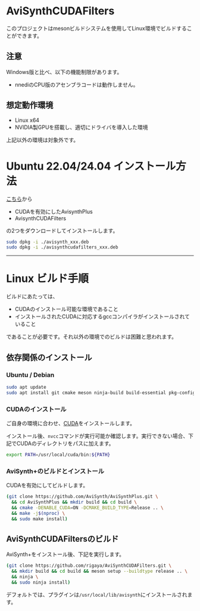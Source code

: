 # AviSynthCUDAFilters

このプロジェクトはmesonビルドシステムを使用してLinux環境でビルドすることができます。

## 注意

Windows版と比べ、以下の機能制限があります。

- nnediのCPU版のアセンブラコードは動作しません。

## 想定動作環境

- Linux x64
- NVIDIA製GPUを搭載し、適切にドライバを導入した環境

上記以外の環境は対象外です。

# Ubuntu 22.04/24.04 インストール方法

[こちら](https://github.com/rigaya/AviSynthCUDAFilters/releases)から

- CUDAを有効にしたAvisynthPlus
- AvisynthCUDAFilters

の2つをダウンロードしてインストールします。

```bash
sudo dpkg -i ./avisynth_xxx.deb
sudo dpkg -i ./avisynthcudafilters_xxx.deb
```

---

# Linux ビルド手順

ビルドにあたっては、

- CUDAのインストール可能な環境であること
- インストールされたCUDAに対応するgccコンパイラがインストールされていること

であることが必要です。それ以外の環境でのビルドは困難と思われます。

## 依存関係のインストール

### Ubuntu / Debian
```bash
sudo apt update
sudo apt install git cmake meson ninja-build build-essential pkg-config
```

### CUDAのインストール

ご自身の環境に合わせ、[CUDA](https://developer.nvidia.com/cuda-downloads)をインストールします。

インストール後、```nvcc```コマンドが実行可能か確認します。実行できない場合、下記でCUDAのディレクトリをパスに加えます。

```bash
export PATH=/usr/local/cuda/bin:${PATH}
```

### AviSynth+のビルドとインストール

CUDAを有効にしてビルドします。

```bash
(git clone https://github.com/AviSynth/AviSynthPlus.git \
  && cd AviSynthPlus && mkdir build && cd build \
  && cmake -DENABLE_CUDA=ON -DCMAKE_BUILD_TYPE=Release .. \
  && make -j$(nproc) \
  && sudo make install)
```

## AviSynthCUDAFiltersのビルド

AviSynth+をインストール後、下記を実行します。

```bash
(git clone https://github.com/rigaya/AviSynthCUDAFilters.git \
  && mkdir build && cd build && meson setup --buildtype release .. \
  && ninja \
  && sudo ninja install)
```

デフォルトでは、プラグインは```/usr/local/lib/avisynth```にインストールされます。
